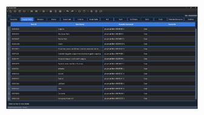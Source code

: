 ![alt text](https://github.com/skillerious/Starfield-IDDB/blob/main/Screenshot%202024-08-10%20172236.png)
